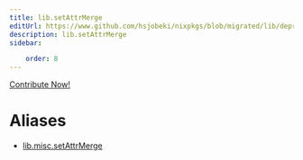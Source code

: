 ```yaml
---
title: lib.setAttrMerge
editUrl: https://www.github.com/hsjobeki/nixpkgs/blob/migrated/lib/deprecated.nix#L202C18
description: lib.setAttrMerge
sidebar:

    order: 8
---
```


<a href="https://www.github.com/hsjobeki/nixpkgs/blob/migrated/lib/deprecated.nix#L202C18">Contribute Now!</a>


# Aliases

- [lib.misc.setAttrMerge](/nix-doc-comments/reference/lib/misc/lib-misc-setattrmerge)


